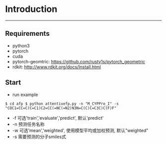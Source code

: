 # Introduction
---
## Requirements
* python3 
* pytorch
* cuda
* pytorch-geomtric: https://github.com/rusty1s/pytorch_geometric
* rdkit: http://www.rdkit.org/docs/Install.html
## Start 
* run example
 
 `$ cd afp
  $ python attentivefp.py -n "M_CYPPro_I" -s "COC1=CC=C(C=C1)C2=CC(=NC(=N2)N3N=C(C)C=C3C)C(F)F"`
* -f 可选'train','evaluate','predict', 默认'predict'
* -n 预测任务名称
* -w 可选'mean','weighted', 使用模型平均或加权预测, 默认"weighted"
* -s 需要预测的分子smiles式
